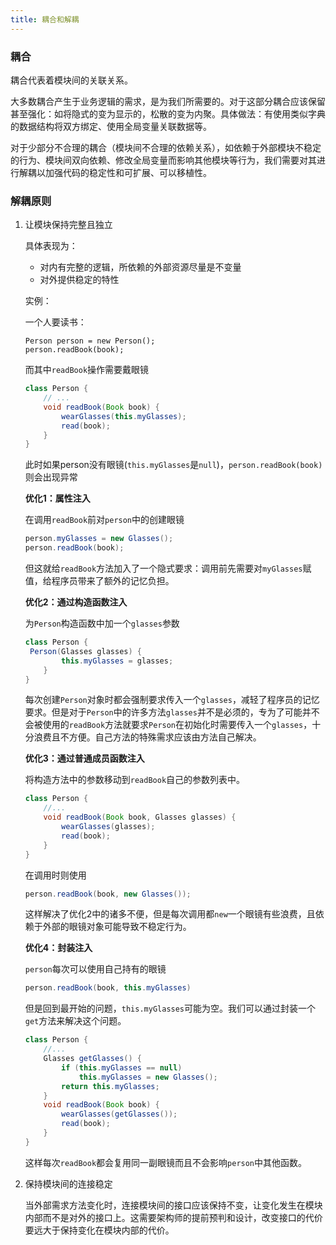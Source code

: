 ```yaml
---
title: 耦合和解耦
---
```


### 耦合

耦合代表着模块间的关联关系。

大多数耦合产生于业务逻辑的需求，是为我们所需要的。对于这部分耦合应该保留甚至强化：如将隐式的变为显示的，松散的变为内聚。具体做法：有使用类似字典的数据结构将双方绑定、使用全局变量关联数据等。

对于少部分不合理的耦合（模块间不合理的依赖关系），如依赖于外部模块不稳定的行为、模块间双向依赖、修改全局变量而影响其他模块等行为，我们需要对其进行解耦以加强代码的稳定性和可扩展、可以移植性。

### 解耦原则

1. 让模块保持完整且独立

   具体表现为：

   - 对内有完整的逻辑，所依赖的外部资源尽量是不变量
   - 对外提供稳定的特性

   实例：

   一个人要读书：

   ```
   Person person = new Person();
   person.readBook(book);
   ```

   而其中`readBook`操作需要戴眼镜

   ```java
   class Person {
       // ...
       void readBook(Book book) {
           wearGlasses(this.myGlasses);
           read(book);
       }
   }
   ```

   此时如果person没有眼镜(`this.myGlasses`是`null`)，`person.readBook(book)`则会出现异常

   **优化1：属性注入**

   在调用`readBook`前对`person`中的创建眼镜

   ```java
   person.myGlasses = new Glasses();
   person.readBook(book);
   ```

   但这就给`readBook`方法加入了一个隐式要求：调用前先需要对`myGlasses`赋值，给程序员带来了额外的记忆负担。

   **优化2：通过构造函数注入**

   为`Person`构造函数中加一个`glasses`参数

   ```java
   class Person {
   	Person(Glasses glasses) {
           this.myGlasses = glasses;
       }
   }
   ```

   每次创建`Person`对象时都会强制要求传入一个`glasses`，减轻了程序员的记忆要求。但是对于`Person`中的许多方法`glasses`并不是必须的，专为了可能并不会被使用的`readBook`方法就要求`Person`在初始化时需要传入一个`glasses`，十分浪费且不方便。自己方法的特殊需求应该由方法自己解决。

   **优化3：通过普通成员函数注入**

   将构造方法中的参数移动到`readBook`自己的参数列表中。

   ```java
   class Person {
       //...
       void readBook(Book book, Glasses glasses) {
           wearGlasses(glasses);
           read(book);
       }
   }
   ```

   在调用时则使用

   ```java
   person.readBook(book, new Glasses());
   ```

   这样解决了优化2中的诸多不便，但是每次调用都`new`一个眼镜有些浪费，且依赖于外部的眼镜对象可能导致不稳定行为。

   **优化4：封装注入**

   `person`每次可以使用自己持有的眼镜

   ```java
   person.readBook(book, this.myGlasses)
   ```

   但是回到最开始的问题，`this.myGlasses`可能为空。我们可以通过封装一个`get`方法来解决这个问题。

   ```java
   class Person {
       //...
       Glasses getGlasses() {
           if (this.myGlasses == null)
               this.myGlasses = new Glasses();
           return this.myGlasses;
       }
       void readBook(Book book) {
           wearGlasses(getGlasses());
           read(book);
       }
   }
   ```

   这样每次`readBook`都会复用同一副眼镜而且不会影响`person`中其他函数。

2. 保持模块间的连接稳定

   当外部需求方法变化时，连接模块间的接口应该保持不变，让变化发生在模块内部而不是对外的接口上。这需要架构师的提前预判和设计，改变接口的代价要远大于保持变化在模块内部的代价。